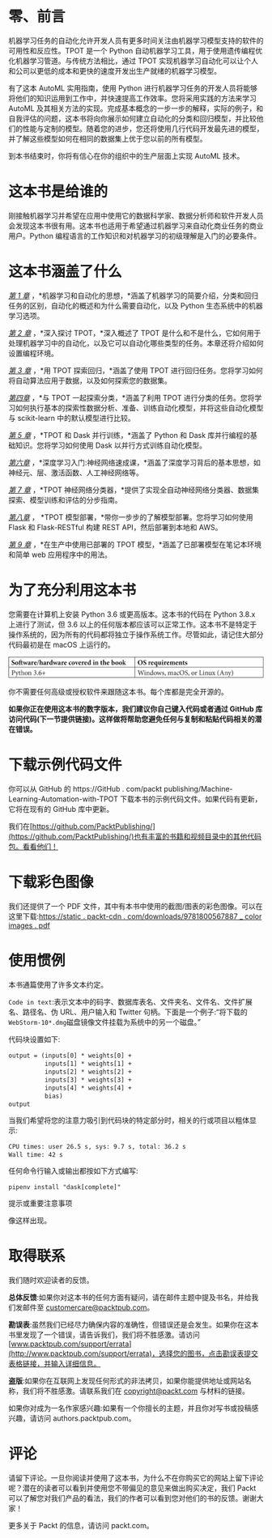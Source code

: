 # 零、前言

机器学习任务的自动化允许开发人员有更多时间关注由机器学习模型支持的软件的可用性和反应性。TPOT 是一个 Python 自动机器学习工具，用于使用遗传编程优化机器学习管道。与传统方法相比，通过 TPOT 实现机器学习自动化可以让个人和公司以更低的成本和更快的速度开发出生产就绪的机器学习模型。

有了这本 AutoML 实用指南，使用 Python 进行机器学习任务的开发人员将能够将他们的知识运用到工作中，并快速提高工作效率。您将采用实践的方法来学习 AutoML 及其相关方法的实现。完成基本概念的一步一步的解释，实际的例子，和自我评估的问题，这本书将向你展示如何建立自动化的分类和回归模型，并比较他们的性能与定制的模型。随着您的进步，您还将使用几行代码开发最先进的模型，并了解这些模型如何在相同的数据集上优于您以前的所有模型。

到本书结束时，你将有信心在你的组织中的生产层面上实现 AutoML 技术。

# 这本书是给谁的

刚接触机器学习并希望在应用中使用它的数据科学家、数据分析师和软件开发人员会发现这本书很有用。这本书也适用于希望通过机器学习来自动化商业任务的商业用户。Python 编程语言的工作知识和对机器学习的初级理解是入门的必要条件。

# 这本书涵盖了什么

[*第 1 章*](B16954_01_Final_SK_ePub.xhtml#_idTextAnchor014) ，*机器学习和自动化的思想，*涵盖了机器学习的简要介绍，分类和回归任务的区别，自动化的概述和为什么需要自动化，以及 Python 生态系统中的机器学习选项。

[*第 2 章*](B16954_02_Final_SK_ePub.xhtml#_idTextAnchor036) ，*深入探讨 TPOT，*深入概述了 TPOT 是什么和不是什么，它如何用于处理机器学习中的自动化，以及它可以自动化哪些类型的任务。本章还将介绍如何设置编程环境。

[*第 3 章*](B16954_03_Final_SK_ePub.xhtml#_idTextAnchor051) ，*用 TPOT 探索回归，*涵盖了使用 TPOT 进行回归任务。您将学习如何将自动算法应用于数据，以及如何探索您的数据集。

[*第四章*](B16954_04_Final_SK_ePub.xhtml#_idTextAnchor058) ，*与 TPOT 一起探索分类，*涵盖了利用 TPOT 进行分类的任务。您将学习如何执行基本的探索性数据分析、准备、训练自动化模型，并将这些自动化模型与 scikit-learn 中的默认模型进行比较。

[*第 5 章*](B16954_05_Final_SK_ePub.xhtml#_idTextAnchor065) ，*TPOT 和 Dask 并行训练，*涵盖了 Python 和 Dask 库并行编程的基础知识。您将学习如何使用 Dask 以并行方式训练自动化模型。

[*第六章*](B16954_06_Final_SK_ePub.xhtml#_idTextAnchor073) ，*深度学习入门:神经网络速成课，*涵盖了深度学习背后的基本思想，如神经元、层、激活函数、人工神经网络等。

[*第 7 章*](B16954_07_Final_SK_ePub.xhtml#_idTextAnchor086) ，*TPOT 神经网络分类器，*提供了实现全自动神经网络分类器、数据集探索、模型训练和评估的分步指南。

[*第八章*](B16954_08_Final_SK_ePub.xhtml#_idTextAnchor093) ， *TPOT 模型部署，*带你一步步的了解模型部署。您将学习如何使用 Flask 和 Flask-RESTful 构建 REST API，然后部署到本地和 AWS。

[*第 9 章*](B16954_09_Final_SK_ePub.xhtml#_idTextAnchor102) ，*在生产中使用已部署的 TPOT 模型，*涵盖了已部署模型在笔记本环境和简单 web 应用程序中的用法。

# 为了充分利用这本书

您需要在计算机上安装 Python 3.6 或更高版本。这本书的代码在 Python 3.8.x 上进行了测试，但 3.6 以上的任何版本都应该可以正常工作。这本书不是特定于操作系统的，因为所有的代码都将独立于操作系统工作。尽管如此，请记住大部分代码最初是在 macOS 上运行的。

![](img/preface_table.jpg)

你不需要任何高级或授权软件来跟随这本书。每个库都是完全开源的。

**如果你正在使用这本书的数字版本，我们建议你自己键入代码或者通过 GitHub 库访问代码(下一节提供链接)。这样做将帮助您避免任何与复制和粘贴代码相关的潜在错误。**

# 下载示例代码文件

你可以从 GitHub 的 https://GitHub . com/packt publishing/Machine-Learning-Automation-with-TPOT 下载本书的示例代码文件。如果代码有更新，它将在现有的 GitHub 库中更新。

我们在[https://github.com/PacktPublishing/](https://github.com/PacktPublishing/)也有丰富的书籍和视频目录中的其他代码包。看看他们！

# 下载彩色图像

我们还提供了一个 PDF 文件，其中有本书中使用的截图/图表的彩色图像。可以在这里下载:[https://static . packt-cdn . com/downloads/9781800567887 _ color images . pdf](_ColorImages.pdf)

# 使用惯例

本书通篇使用了许多文本约定。

`Code in text`:表示文本中的码字、数据库表名、文件夹名、文件名、文件扩展名、路径名、伪 URL、用户输入和 Twitter 句柄。下面是一个例子:“将下载的`WebStorm-10*.dmg`磁盘镜像文件挂载为系统中的另一个磁盘。”

代码块设置如下:

```
output = (inputs[0] * weights[0] + 
          inputs[1] * weights[1] + 
          inputs[2] * weights[2] +
          inputs[3] * weights[3] +
          inputs[4] * weights[4] + 
          bias)
output
```

当我们希望将您的注意力吸引到代码块的特定部分时，相关的行或项目以粗体显示:

```
CPU times: user 26.5 s, sys: 9.7 s, total: 36.2 s
Wall time: 42 s
```

任何命令行输入或输出都按如下方式编写:

```
pipenv install "dask[complete]"
```

提示或重要注意事项

像这样出现。

# 取得联系

我们随时欢迎读者的反馈。

**总体反馈**:如果你对这本书的任何方面有疑问，请在邮件主题中提及书名，并给我们发邮件至 customercare@packtpub.com。

**勘误表**:虽然我们已经尽力确保内容的准确性，但错误还是会发生。如果你在这本书里发现了一个错误，请告诉我们，我们将不胜感激。请访问[www.packtpub.com/support/errata](http://www.packtpub.com/support/errata)，选择您的图书，点击勘误表提交表格链接，并输入详细信息。

**盗版**:如果你在互联网上发现任何形式的非法拷贝，如果你能提供地址或网站名称，我们将不胜感激。请联系我们在 copyright@packt.com 与材料的链接。

如果你对成为一名作家感兴趣:如果有一个你擅长的主题，并且你对写书或投稿感兴趣，请访问 authors.packtpub.com。

# 评论

请留下评论。一旦你阅读并使用了这本书，为什么不在你购买它的网站上留下评论呢？潜在的读者可以看到并使用您不带偏见的意见来做出购买决定，我们 Packt 可以了解您对我们产品的看法，我们的作者可以看到您对他们的书的反馈。谢谢大家！

更多关于 Packt 的信息，请访问 packt.com。